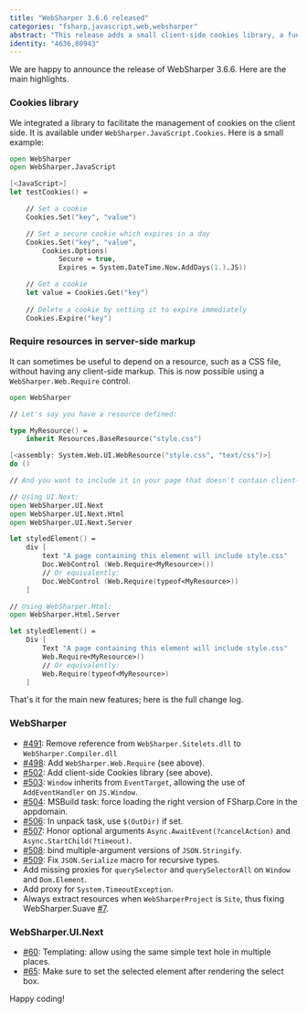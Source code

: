 ```yaml
---
title: "WebSharper 3.6.6 released"
categories: "fsharp,javascript,web,websharper"
abstract: "This release adds a small client-side cookies library, a function to require resources in client-side markup, and various bug fixes."
identity: "4636,80943"
---
```

We are happy to announce the release of WebSharper 3.6.6. Here are the main highlights.

### Cookies library

We integrated a library to facilitate the management of cookies on the client side. It is available under `WebSharper.JavaScript.Cookies`. Here is a small example:

```fsharp
open WebSharper
open WebSharper.JavaScript

[<JavaScript>]
let testCookies() =

    // Set a cookie
    Cookies.Set("key", "value")

    // Set a secure cookie which expires in a day
    Cookies.Set("key", "value",
        Cookies.Options(
            Secure = true,
            Expires = System.DateTime.Now.AddDays(1.).JS))

    // Get a cookie
    let value = Cookies.Get("key")
    
    // Delete a cookie by setting it to expire immediately
    Cookies.Expire("key")
```

### Require resources in server-side markup

It can sometimes be useful to depend on a resource, such as a CSS file, without having any client-side markup. This is now possible using a `WebSharper.Web.Require` control.

```fsharp
open WebSharper

// Let's say you have a resource defined:

type MyResource() =
    inherit Resources.BaseResource("style.css")

[<assembly: System.Web.UI.WebResource("style.css", "text/css")>]
do ()

// And you want to include it in your page that doesn't contain client-side code.

// Using UI.Next:
open WebSharper.UI.Next
open WebSharper.UI.Next.Html
open WebSharper.UI.Next.Server

let styledElement() =
    div [
        text "A page containing this element will include style.css"
        Doc.WebControl (Web.Require<MyResource>())
        // Or equivalently:
        Doc.WebControl (Web.Require(typeof<MyResource>))
    ]

// Using WebSharper.Html:
open WebSharper.Html.Server

let styledElement() =
    Div [
        Text "A page containing this element will include style.css"
        Web.Require<MyResource>()
        // Or equivalently:
        Web.Require(typeof<MyResource>)
    ]
```

That's it for the main new features; here is the full change log.

### WebSharper

* [#491](https://github.com/intellifactory/websharper/issues/491): Remove reference from `WebSharper.Sitelets.dll` to `WebSharper.Compiler.dll`
* [#498](https://github.com/intellifactory/websharper/issues/498): Add `WebSharper.Web.Require` (see above).
* [#502](https://github.com/intellifactory/websharper/issues/502): Add client-side Cookies library (see above).
* [#503](https://github.com/intellifactory/websharper/issues/503): `Window` inherits from `EventTarget`, allowing the use of `AddEventHandler` on `JS.Window`.
* [#504](https://github.com/intellifactory/websharper/issues/504): MSBuild task: force loading the right version of FSharp.Core in the appdomain.
* [#506](https://github.com/intellifactory/websharper/issues/): In unpack task, use `$(OutDir)` if set.
* [#507](https://github.com/intellifactory/websharper/issues/507): Honor optional arguments `Async.AwaitEvent(?cancelAction)` and `Async.StartChild(?timeout)`.
* [#508](https://github.com/intellifactory/websharper/issues/508): bind multiple-argument versions of `JSON.Stringify`.
* [#509](https://github.com/intellifactory/websharper/issues/): Fix `JSON.Serialize` macro for recursive types.
* Add missing proxies for `querySelector` and `querySelectorAll` on `Window` and `Dom.Element`.
* Add proxy for `System.TimeoutException`.
* Always extract resources when `WebSharperProject` is `Site`, thus fixing WebSharper.Suave [#7](https://github.com/intellifactory/websharper.suave/issues/7).

### WebSharper.UI.Next

* [#60](https://github.com/intellifactory/websharper.ui.next/issues/60): Templating: allow using the same simple text hole in multiple places.
* [#65](https://github.com/intellifactory/websharper.ui.next/issues/65): Make sure to set the selected element after rendering the select box.

Happy coding!
